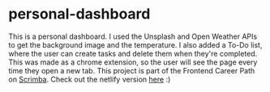 # personal-dashboard
This is a personal dashboard. I used the Unsplash and Open Weather APIs to get the background image and the temperature. I also added a To-Do list, where the user can create tasks and delete them when they're completed. This was made as a chrome extension, so the user will see the page every time they open a new tab. This project is part of the Frontend Career Path on [Scrimba](https://scrimba.com/). Check out the netlify version [here](https://66a945e210de998b5f664a9e--classy-alfajores-03f56c.netlify.app/) :)
